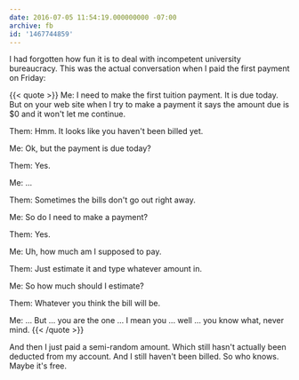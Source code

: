 ```yaml
---
date: 2016-07-05 11:54:19.000000000 -07:00
archive: fb
id: '1467744859'
---
```


I had forgotten how fun it is to deal with incompetent university bureaucracy. This was the actual conversation when I paid the first payment on Friday:

{{< quote >}}
Me: I need to make the first tuition payment. It is due today. But on your web site when I try to make a payment it says the amount due is $0 and it won't let me continue.

Them: Hmm. It looks like you haven't been billed yet.

Me: Ok, but the payment is due today?

Them: Yes.

Me: ...

Them: Sometimes the bills don't go out right away.

Me: So do I need to make a payment?

Them: Yes.

Me: Uh, how much am I supposed to pay.

Them: Just estimate it and type whatever amount in.

Me: So how much should I estimate?

Them: Whatever you think the bill will be.

Me: ... But ... you are the one ... I mean you ... well ... you know what, never mind.
{{< /quote >}}

And then I just paid a semi-random amount. Which still hasn't actually been deducted from my account. And I still haven't been billed. So who knows. Maybe it's free.
